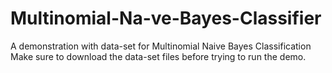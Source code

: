 # Multinomial-Na-ve-Bayes-Classifier
A demonstration with data-set for Multinomial Naive Bayes Classification
Make sure to download the data-set files before trying to run the demo.
